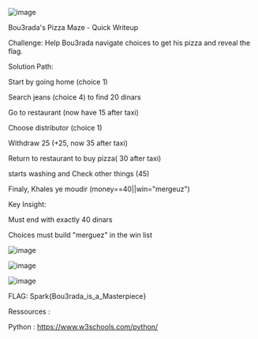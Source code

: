 ![image](https://github.com/user-attachments/assets/31f22a01-c924-4bb2-8968-642000515705)


Bou3rada's Pizza Maze - Quick Writeup

Challenge: Help Bou3rada navigate choices to get his pizza and reveal the flag.

Solution Path:

Start by going home (choice 1)

Search jeans (choice 4) to find 20 dinars

Go to restaurant (now have 15 after taxi)

Choose distributor (choice 1)

Withdraw 25 (+25, now 35 after taxi)

Return to restaurant to buy pizza( 30 after taxi)

starts washing and Check other things (45)

Finaly, Khales ye moudir (money==40||win="mergeuz")

Key Insight:

Must end with exactly 40 dinars

Choices must build "merguez" in the win list

![image](https://github.com/user-attachments/assets/8ac93f7e-5afa-421a-af0f-e3fa6dae6c4f)

![image](https://github.com/user-attachments/assets/32f7a050-429c-4cda-9481-24562ace5af7)

![image](https://github.com/user-attachments/assets/c39d011d-4b0a-48e0-aa59-3790017810ed)

FLAG: Spark{Bou3rada_is_a_Masterpiece}

Ressources : 

Python : https://www.w3schools.com/python/



